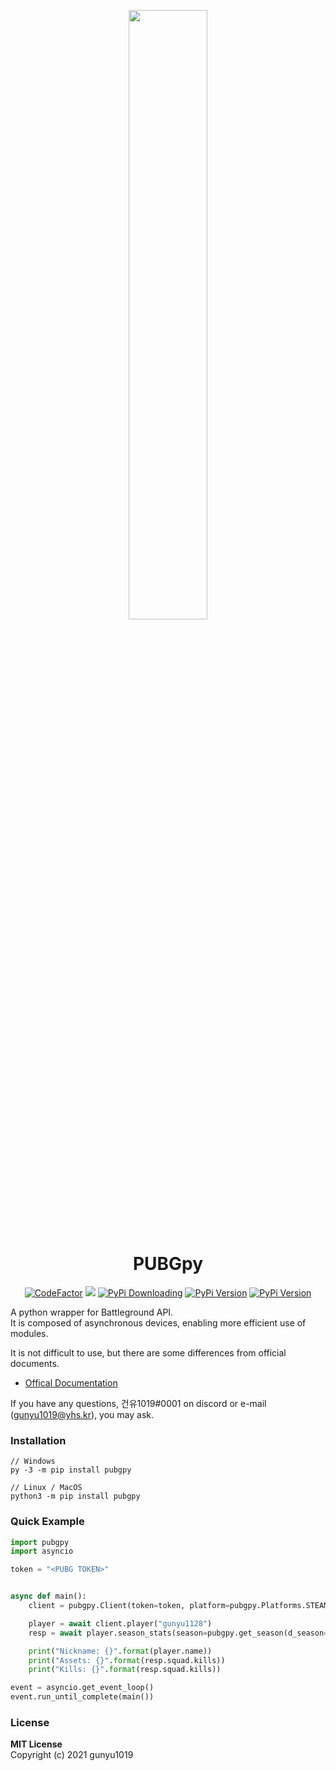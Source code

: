 <p align="center">
    <img src="https://user-images.githubusercontent.com/16767890/121933538-2e86e600-cd81-11eb-8ed6-0f85540be74c.png" width="50%" style=""/>
</p>
<h1 align="center">PUBGpy</h1>
<p align="center">
    <a href="https://www.codefactor.io/repository/github/gunyu1019/pubgpy"><img src="https://www.codefactor.io/repository/github/gunyu1019/pubgpy/badge" alt="CodeFactor" /></a>
    <a href="https://www.codacy.com/gh/gunyu1019/PUBGpy/dashboard?utm_source=github.com&amp;utm_medium=referral&amp;utm_content=gunyu1019/PUBGpy&amp;utm_campaign=Badge_Grade">     <img src="https://app.codacy.com/project/badge/Grade/9ec565ce3eb74786b1fe8d02d281bb1d"/></a>
    <a href="https://pypistats.org/packages/pubgpy"><img src="https://img.shields.io/pypi/dm/pubgpy" alt="PyPi Downloading" /></a>
    <a href="https://pypi.org/project/PUBGpy"><img src="https://img.shields.io/pypi/v/pubgpy" alt="PyPi Version" /></a>
    <a href="https://pypi.org/project/PUBGpy"><img src="https://img.shields.io/pypi/pyversions/pubgpy" alt="PyPi Version" /></a>
</p>

A python wrapper for Battleground API.<br/>
It is composed of asynchronous devices, enabling more efficient use of modules.

It is not difficult to use, but there are some differences from official documents.
* [Offical Documentation](https://documentation.pubg.com/en/introduction.html)

If you have any questions, 건유1019#0001 on discord or e-mail (gunyu1019@yhs.kr), you may ask.

### Installation
```commandline
// Windows
py -3 -m pip install pubgpy

// Linux / MacOS
python3 -m pip install pubgpy
```

### Quick Example
```python
import pubgpy
import asyncio

token = "<PUBG TOKEN>"


async def main():
    client = pubgpy.Client(token=token, platform=pubgpy.Platforms.STEAM)

    player = await client.player("gunyu1128")
    resp = await player.season_stats(season=pubgpy.get_season(d_season=10, platform=pubgpy.Platforms.STEAM))

    print("Nickname: {}".format(player.name))
    print("Assets: {}".format(resp.squad.kills))
    print("Kills: {}".format(resp.squad.kills))

event = asyncio.get_event_loop()
event.run_until_complete(main())
```

### License
**MIT License**<br/>
Copyright (c) 2021 gunyu1019
